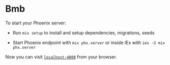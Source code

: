 # Bmb

To start your Phoenix server:

  * Run `mix setup` to install and setup dependencies, migrations, seeds
  <!-- * Run `mix setup` to install and setup dependencies -->
  <!-- * Run `mix ecto.migrate`  -->
  <!-- * Run `sudo mix run priv/repo/seeds/seed_products.ex` -->
  <!-- * Run `sudo mix run priv/repo/seeds/seed_categories.ex` -->
  <!-- * Run `sudo mix run priv/repo/seeds/seed_products_categories.ex` -->
  <!-- * Run `sudo mix run priv/repo/seeds/seed_accounts.ex` -->
 
  * Start Phoenix endpoint with `mix phx.server` or inside IEx with `iex -S mix phx.server`

Now you can visit [`localhost:4000`](http://localhost:4000) from your browser.

